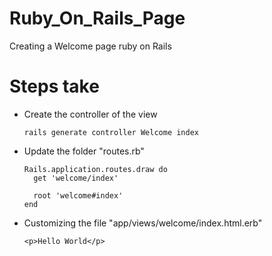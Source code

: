 # Ruby_On_Rails_Page
Creating a Welcome page ruby on Rails

# Steps take

* Create the controller of the view
  
      rails generate controller Welcome index
* Update the folder "routes.rb"

      Rails.application.routes.draw do
        get 'welcome/index'

        root 'welcome#index'
      end
* Customizing the file "app/views/welcome/index.html.erb"

      <p>Hello World</p>

